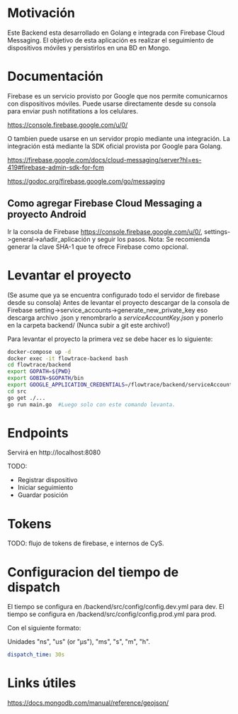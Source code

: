 # Motivación

Este Backend esta desarrollado en Golang e integrada con Firebase Cloud Messaging.
El objetivo de esta aplicación es realizar el seguimiento de dispositivos móviles y persistirlos en una BD en Mongo.

# Documentación

Firebase es un servicio provisto por Google que nos permite comunicarnos con dispositivos móviles. Puede usarse directamente desde su consola para enviar push notifitations a los celulares.

https://console.firebase.google.com/u/0/

O tambien puede usarse en un servidor propio mediante una integración.
La integración está mediante la SDK oficial provista por Google para Golang.

https://firebase.google.com/docs/cloud-messaging/server?hl=es-419#firebase-admin-sdk-for-fcm

https://godoc.org/firebase.google.com/go/messaging

## Como agregar Firebase Cloud Messaging a proyecto Android

Ir la consola de Firebase https://console.firebase.google.com/u/0/, settings->general->añadir_aplicación y seguir los pasos.
Nota: Se recomienda generar la clave SHA-1 que te ofrece Firebase como opcional.

# Levantar el proyecto

(Se asume que ya se encuentra configurado todo el servidor de firebase desde su consola)
Antes de levantar el proyecto descargar de la consola de Firebase
setting->service_accounts->generate_new_private_key
eso descarga archivo .json y renombrarlo a *serviceAccountKey.json* y ponerlo en la carpeta backend/
(Nunca subir a git este archivo!)

Para levantar el proyecto la primera vez se debe hacer es lo siguiente:

```bash
docker-compose up -d
docker exec -it flowtrace-backend bash
cd flowtrace/backend
export GOPATH=${PWD}
export GOBIN=$GOPATH/bin
export GOOGLE_APPLICATION_CREDENTIALS=/flowtrace/backend/serviceAccountKey.json
cd src
go get ./...
go run main.go  #Luego solo con este comando levanta.
```

# Endpoints

Servirá en http://localhost:8080

TODO:

- Registrar dispositivo
- Iniciar seguimiento
- Guardar posición

# Tokens

TODO: flujo de tokens de firebase, e internos de CyS.

# Configuracion del tiempo de dispatch
El tiempo se configura en /backend/src/config/config.dev.yml para dev.
El tiempo se configura en /backend/src/config/config.prod.yml para prod.

Con el siguiente formato:

Unidades "ns", "us" (or "µs"), "ms", "s", "m", "h".
```yml
dispatch_time: 30s
```

# Links útiles
https://docs.mongodb.com/manual/reference/geojson/